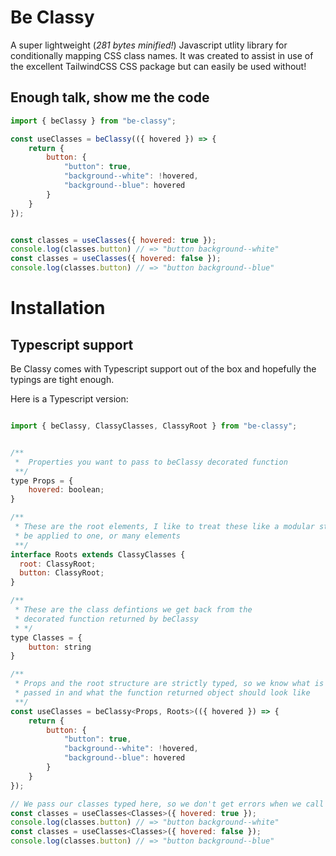 # Be Classy

A super lightweight (_281 bytes minified!_) Javascript utlity library for conditionally mapping CSS class names.
It was created to assist in use of the excellent TailwindCSS CSS package but can easily be used without!

## Enough talk, show me the code

```Javascript
import { beClassy } from "be-classy";

const useClasses = beClassy(({ hovered }) => {
    return {
        button: {
            "button": true,
            "background--white": !hovered,
            "background--blue": hovered
        }
    }
});


const classes = useClasses({ hovered: true });
console.log(classes.button) // => "button background--white"
const classes = useClasses({ hovered: false });
console.log(classes.button) // => "button background--blue"

```

# Installation

## Typescript support

Be Classy comes with Typescript support out of the box and hopefully the typings are tight enough.

Here is a Typescript version:

```Javascript

import { beClassy, ClassyClasses, ClassyRoot } from "be-classy";


/**
 *  Properties you want to pass to beClassy decorated function
 **/
type Props = {
    hovered: boolean;
}

/**
 * These are the root elements, I like to treat these like a modular style component that could
 * be applied to one, or many elements
 **/
interface Roots extends ClassyClasses {
  root: ClassyRoot;
  button: ClassyRoot;
}

/**
 * These are the class defintions we get back from the
 * decorated function returned by beClassy
 * */
type Classes = {
    button: string
}

/**
 * Props and the root structure are strictly typed, so we know what is being
 * passed in and what the function returned object should look like
 **/
const useClasses = beClassy<Props, Roots>(({ hovered }) => {
    return {
        button: {
            "button": true,
            "background--white": !hovered,
            "background--blue": hovered
        }
    }
});

// We pass our classes typed here, so we don't get errors when we call a property
const classes = useClasses<Classes>({ hovered: true });
console.log(classes.button) // => "button background--white"
const classes = useClasses<Classes>({ hovered: false });
console.log(classes.button) // => "button background--blue"

```
